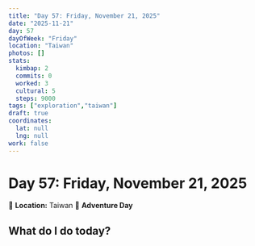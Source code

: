 ```yaml
---
title: "Day 57: Friday, November 21, 2025"
date: "2025-11-21"
day: 57
dayOfWeek: "Friday"
location: "Taiwan"
photos: []
stats:
  kimbap: 2
  commits: 0
  worked: 3
  cultural: 5
  steps: 9000
tags: ["exploration","taiwan"]
draft: true
coordinates:
  lat: null
  lng: null
work: false
---
```

# Day 57: Friday, November 21, 2025

📍 **Location:** Taiwan
🎒 **Adventure Day**

## What do I do today?


